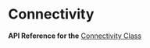 # Connectivity

**API Reference for the** [Connectivity Class](https://docs.nativescript.org/api-reference/modules/_connectivity_.html)
